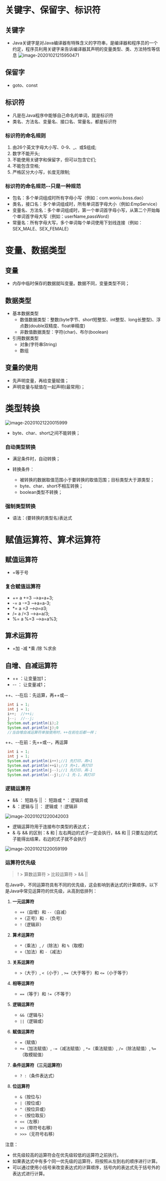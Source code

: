 # 关键字、保留字、标识符

## 关键字

- Java关键字是对Java编译器有特殊含义的字符串，是编译器和程序员的一个约定，程序员利用关键字来告诉编译器其声明的变量类型、类、方法特性等信息
![image-20201021215950471](https://mlyr.oss-cn-beijing.aliyuncs.com/img/image-20201021215950471.png)

## 保留字

- goto、const

## 标识符

- 凡是在Java程序中能够自己命名的单词，就是标识符
- 类名、方法名、变量名、接口名、常量名，都是标识符

### 标识符的命名规则

1. 由26个英文字母大小写、0-9、_、或$组成;
2. 数字不能开头;
3. 不能使用关键字和保留字，但可以包含它们;
4. 不能包含空格;
5. 严格区分大小写，长度无限制;

### 标识符的命名规范--只是一种规范

- 包名：多个单词组成时所有字母小写（例如：com.woniu.boss.dao）
- 类名，接口名：多个单词组成时，所有单词首字母大小（例如:EmpService）
- 变量名、方法名：多个单词组成时，第一个单词首字母小写，从第二个开始每个单词首字母大写（例如：userName,passWord）
- 常量名：所有字母大写，多个单词每个单词使用下划线连接（例如：SEX_MALE、SEX_FEMALE）

# 变量、数据类型

## 变量

- 内存中临时保存的数据就叫变量。数据不同，变量类型不同；

## 数据类型

- 基本数据类型
  - 数值数据类型：整数(byte字节、short短整型、int整型、long长整型)、浮点数(double双精度、float单精度)
  - 非数值数据类型：字符(char)、布尔(boolean)
- 引用数据类型
  - 对象(字符串String)
  - 数组

## 变量的使用

- 先声明变量，再给变量赋值；
- 声明变量与赋值在一起声明(最常用)；

# 类型转换

![image-20201021220015999](https://mlyr.oss-cn-beijing.aliyuncs.com/img/image-20201021220015999.png)


- byte、char、short之间不能转换；

### 自动类型转换

 - 满足条件时，自动转换；
 - 转换条件：
   
    - 被转换的数据取值范围小于要转换的取值范围；目标类型大于源类型；
     - byte、char、short不相互转换；
     - boolean类型不转换；

### 强制类型转换

- 语法：(要转换的类型名)表达式

# 赋值运算符、算术运算符

## 赋值运算符

- 	=等于号

### 复合赋值运算符

- +=   a +=3 -->a=a+3;
- -=   a -=3 -->a=a-3;
- *=   a *=3 -->a=a*3;
- /=   a /=3 -->a=a/3;
- %=   a %=3 -->a=a%3;

## 算术运算符

- +加    -减    *乘    /除   %求余

## 自增、自减运算符

- ++ ：让变量加1；
- -- ： 让变量减1；

++、--在后：先运算，再++或--

```java
 int i = 1;
 int j = 1;
 i++;  //++i;
 j--;  //--j;
 System.out.println(i);2
 System.out.println(j);0
 //当自增自减运算符单独使用时，++在前在后都一样；

```

++、--在前：先++或--，再运算

```java
 int i = 1;
 int j = 1;
 System.out.println(i++);//1 先打印，再+1
 System.out.println(++i);//3 先+1，再打印
 System.out.println(j--);//1 先打印，再-1
 System.out.println(--j);//-1 先-1，再打印
```

### 逻辑运算符

- && ： 短路与   || ： 短路或  ^ ：逻辑异或
- & ：逻辑与   || ： 逻辑或   ！:逻辑非

![image-20201021220042003](https://mlyr.oss-cn-beijing.aliyuncs.com/img/image-20201021220042003.png)


- 逻辑运算符用于连接布尔类型的表达式；
- & 与 && 的区别：& 和 | 左右两边的式子一定会执行，&& 和 || 只要左边的式子能得出结果，右边的式子就不会执行

![image-20201021220059199](https://mlyr.oss-cn-beijing.aliyuncs.com/img/image-20201021220059199.png)


### 运算符优先级

> !  > 算数运算符 > 比较运算符 > && ||

在Java中，不同运算符具有不同的优先级，这会影响到表达式的计算顺序。以下是Java中常见运算符的优先级，从高到低排列：

1. **一元运算符**
   - `++`（自增）和 `--`（自减）
   - `+`（正号）和 `-`（负号）
   - `!`（逻辑非）

2. **算术运算符**
   - `*`（乘法）, `/`（除法）和 `%`（取模）
   - `+`（加法）和 `-`（减法）

3. **关系运算符**
   - `>`（大于）, `<`（小于）, `>=`（大于等于）和 `<=`（小于等于）

4. **相等运算符**
   - `==`（等于）和 `!=`（不等于）

5. **逻辑运算符**
   - `&&`（逻辑与）
   - `||`（逻辑或）

6. **赋值运算符**
   - `=`（赋值）
   - `+=`（加法赋值）, `-=`（减法赋值）, `*=`（乘法赋值）, `/=`（除法赋值）, `%=`（取模赋值）

7. **条件运算符（三元运算符）**
   - `? :`（条件表达式）

8. **位运算符**
   - `&`（按位与）
   - `|`（按位或）
   - `^`（按位异或）
   - `~`（按位取反）
   - `<<`（左移）
   - `>>`（带符号右移）
   - `>>>`（无符号右移）

注意：
- 优先级较高的运算符会在优先级较低的运算符之前执行。
- 如果表达式中有多个同一优先级的运算符，将按照从左到右的顺序进行计算。
- 可以通过使用小括号来改变表达式的计算顺序，括号内的表达式先于括号外的表达式进行计算。
